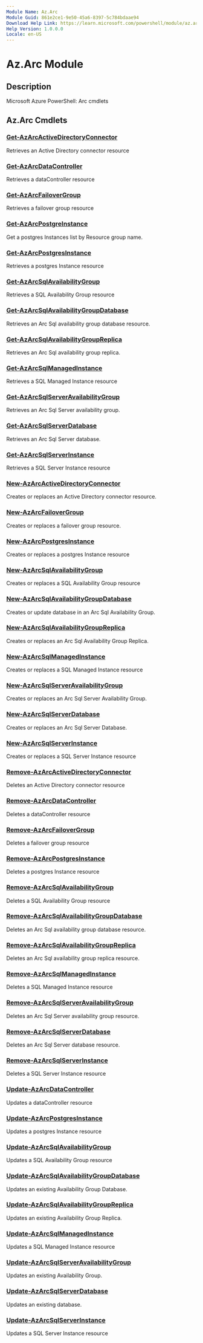 ```yaml
---
Module Name: Az.Arc
Module Guid: 861e2ce1-9e50-45a6-8397-5c784bdaae94
Download Help Link: https://learn.microsoft.com/powershell/module/az.arc
Help Version: 1.0.0.0
Locale: en-US
---
```


# Az.Arc Module
## Description
Microsoft Azure PowerShell: Arc cmdlets

## Az.Arc Cmdlets
### [Get-AzArcActiveDirectoryConnector](Get-AzArcActiveDirectoryConnector.md)
Retrieves an Active Directory connector resource

### [Get-AzArcDataController](Get-AzArcDataController.md)
Retrieves a dataController resource

### [Get-AzArcFailoverGroup](Get-AzArcFailoverGroup.md)
Retrieves a failover group resource

### [Get-AzArcPostgreInstance](Get-AzArcPostgreInstance.md)
Get a postgres Instances list by Resource group name.

### [Get-AzArcPostgresInstance](Get-AzArcPostgresInstance.md)
Retrieves a postgres Instance resource

### [Get-AzArcSqlAvailabilityGroup](Get-AzArcSqlAvailabilityGroup.md)
Retrieves a SQL Availability Group resource

### [Get-AzArcSqlAvailabilityGroupDatabase](Get-AzArcSqlAvailabilityGroupDatabase.md)
Retrieves an Arc Sql availability group database resource.

### [Get-AzArcSqlAvailabilityGroupReplica](Get-AzArcSqlAvailabilityGroupReplica.md)
Retrieves an Arc Sql availability group replica.

### [Get-AzArcSqlManagedInstance](Get-AzArcSqlManagedInstance.md)
Retrieves a SQL Managed Instance resource

### [Get-AzArcSqlServerAvailabilityGroup](Get-AzArcSqlServerAvailabilityGroup.md)
Retrieves an Arc Sql Server availability group.

### [Get-AzArcSqlServerDatabase](Get-AzArcSqlServerDatabase.md)
Retrieves an Arc Sql Server database.

### [Get-AzArcSqlServerInstance](Get-AzArcSqlServerInstance.md)
Retrieves a SQL Server Instance resource

### [New-AzArcActiveDirectoryConnector](New-AzArcActiveDirectoryConnector.md)
Creates or replaces an Active Directory connector resource.

### [New-AzArcFailoverGroup](New-AzArcFailoverGroup.md)
Creates or replaces a failover group resource.

### [New-AzArcPostgresInstance](New-AzArcPostgresInstance.md)
Creates or replaces a postgres Instance resource

### [New-AzArcSqlAvailabilityGroup](New-AzArcSqlAvailabilityGroup.md)
Creates or replaces a SQL Availability Group resource

### [New-AzArcSqlAvailabilityGroupDatabase](New-AzArcSqlAvailabilityGroupDatabase.md)
Creates or update database in an Arc Sql Availability Group.

### [New-AzArcSqlAvailabilityGroupReplica](New-AzArcSqlAvailabilityGroupReplica.md)
Creates or replaces an Arc Sql Availability Group Replica.

### [New-AzArcSqlManagedInstance](New-AzArcSqlManagedInstance.md)
Creates or replaces a SQL Managed Instance resource

### [New-AzArcSqlServerAvailabilityGroup](New-AzArcSqlServerAvailabilityGroup.md)
Creates or replaces an Arc Sql Server Availability Group.

### [New-AzArcSqlServerDatabase](New-AzArcSqlServerDatabase.md)
Creates or replaces an Arc Sql Server Database.

### [New-AzArcSqlServerInstance](New-AzArcSqlServerInstance.md)
Creates or replaces a SQL Server Instance resource

### [Remove-AzArcActiveDirectoryConnector](Remove-AzArcActiveDirectoryConnector.md)
Deletes an Active Directory connector resource

### [Remove-AzArcDataController](Remove-AzArcDataController.md)
Deletes a dataController resource

### [Remove-AzArcFailoverGroup](Remove-AzArcFailoverGroup.md)
Deletes a failover group resource

### [Remove-AzArcPostgresInstance](Remove-AzArcPostgresInstance.md)
Deletes a postgres Instance resource

### [Remove-AzArcSqlAvailabilityGroup](Remove-AzArcSqlAvailabilityGroup.md)
Deletes a SQL Availability Group resource

### [Remove-AzArcSqlAvailabilityGroupDatabase](Remove-AzArcSqlAvailabilityGroupDatabase.md)
Deletes an Arc Sql availability group database resource.

### [Remove-AzArcSqlAvailabilityGroupReplica](Remove-AzArcSqlAvailabilityGroupReplica.md)
Deletes an Arc Sql availability group replica resource.

### [Remove-AzArcSqlManagedInstance](Remove-AzArcSqlManagedInstance.md)
Deletes a SQL Managed Instance resource

### [Remove-AzArcSqlServerAvailabilityGroup](Remove-AzArcSqlServerAvailabilityGroup.md)
Deletes an Arc Sql Server availability group resource.

### [Remove-AzArcSqlServerDatabase](Remove-AzArcSqlServerDatabase.md)
Deletes an Arc Sql Server database resource.

### [Remove-AzArcSqlServerInstance](Remove-AzArcSqlServerInstance.md)
Deletes a SQL Server Instance resource

### [Update-AzArcDataController](Update-AzArcDataController.md)
Updates a dataController resource

### [Update-AzArcPostgresInstance](Update-AzArcPostgresInstance.md)
Updates a postgres Instance resource

### [Update-AzArcSqlAvailabilityGroup](Update-AzArcSqlAvailabilityGroup.md)
Updates a SQL Availability Group resource

### [Update-AzArcSqlAvailabilityGroupDatabase](Update-AzArcSqlAvailabilityGroupDatabase.md)
Updates an existing Availability Group Database.

### [Update-AzArcSqlAvailabilityGroupReplica](Update-AzArcSqlAvailabilityGroupReplica.md)
Updates an existing Availability Group Replica.

### [Update-AzArcSqlManagedInstance](Update-AzArcSqlManagedInstance.md)
Updates a SQL Managed Instance resource

### [Update-AzArcSqlServerAvailabilityGroup](Update-AzArcSqlServerAvailabilityGroup.md)
Updates an existing Availability Group.

### [Update-AzArcSqlServerDatabase](Update-AzArcSqlServerDatabase.md)
Updates an existing database.

### [Update-AzArcSqlServerInstance](Update-AzArcSqlServerInstance.md)
Updates a SQL Server Instance resource

